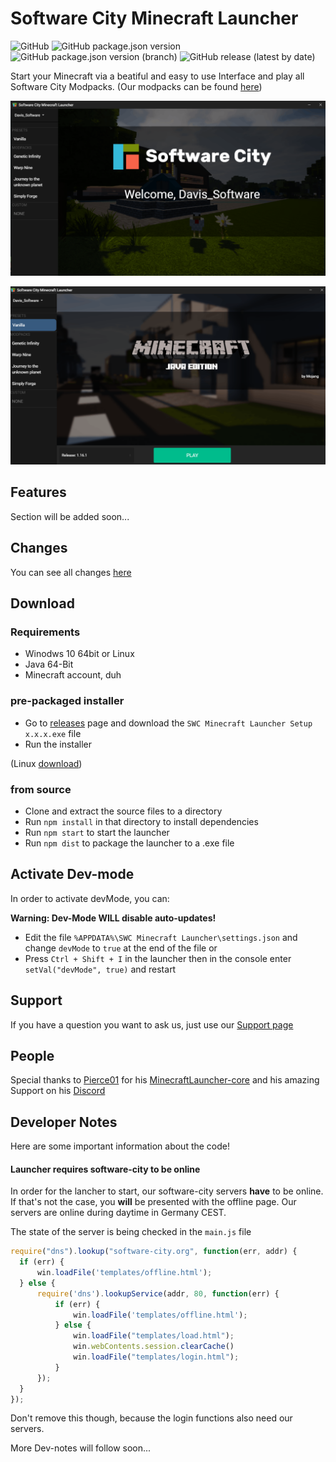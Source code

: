 # Software City Minecraft Launcher
![GitHub](https://img.shields.io/github/license/Software-City/swc_mclauncher?style=flat-square)
![GitHub package.json version](https://img.shields.io/github/package-json/v/Software-City/swc_mclauncher?style=flat-square)
![GitHub package.json version (branch)](https://img.shields.io/github/package-json/v/Software-City/swc_mclauncher/dev?style=flat-square)
![GitHub release (latest by date)](https://img.shields.io/github/v/release/Software-City/swc_mclauncher?style=flat-square)

Start your Minecraft via a beatiful and easy to use Interface and play all Software City Modpacks.
(Our modpacks can be found [here](https://projects.software-city.org/resources/minecraft/modded/modpacks))

![pic1](_gitresources/preview1.png)

![pic1](_gitresources/preview2.png)


## Features
Section will be added soon...

## Changes
You can see all changes [here](https://github.com/Software-City/swc_mclauncher/blob/master/CHANGELOG.md)

## Download
### Requirements
- Winodws 10 64bit or Linux
- Java 64-Bit
- Minecraft account, duh

### pre-packaged installer
- Go to [releases](https://github.com/Software-City/swc_mclauncher/releases/latest) page and download the `SWC Minecraft Launcher Setup x.x.x.exe` file
- Run the installer

(Linux [download](https://github.com/Software-City/swc_mclauncher/releases/download/v0.2.0/SWC-Minecraft-Launcher-0.2.0.AppImage))

### from source
- Clone and extract the source files to a directory
- Run `npm install` in that directory to install dependencies
- Run `npm start` to start the launcher
- Run `npm dist` to package the launcher to a .exe file

## Activate Dev-mode
In order to activate devMode, you can:

**Warning: Dev-Mode WILL disable auto-updates!**

- Edit the file `%APPDATA%\SWC Minecraft Launcher\settings.json` and change `devMode` to `true` at the end of the file
or
- Press `Ctrl + Shift + I` in the launcher then in the console enter `setVal("devMode", true)` and restart

## Support
If you have a question you want to ask us, just use our [Support page](https://software-city.org/support) 

## People
Special thanks to [Pierce01](https://github.com/Pierce01) for his
[MinecraftLauncher-core](https://github.com/Pierce01/MinecraftLauncher-core) and
his amazing Support on his [Discord](https://discord.gg/8uYVbXP)

## Developer Notes
Here are some important information about the code!

#### Launcher requires software-city to be online
In order for the lancher to start, our software-city servers **have** to be online.
If that's not the case, you **will** be presented with the offline page.
Our servers are online during daytime in Germany CEST.

The state of the server is being checked in the `main.js` file

```javascript
require("dns").lookup("software-city.org", function(err, addr) {
  if (err) {
      win.loadFile('templates/offline.html');
  } else {
      require('dns').lookupService(addr, 80, function(err) {
          if (err) {
              win.loadFile('templates/offline.html');
          } else {
              win.loadFile("templates/load.html");
              win.webContents.session.clearCache()
              win.loadFile("templates/login.html");
          }
      });
  }
});
```
Don't remove this though, because the login functions also need our servers.

More Dev-notes will follow soon...
